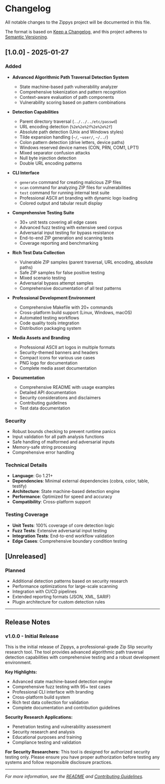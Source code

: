 # Changelog

All notable changes to the Zippys project will be documented in this file.

The format is based on [Keep a Changelog](https://keepachangelog.com/en/1.0.0/),
and this project adheres to [Semantic Versioning](https://semver.org/spec/v2.0.0.html).

## [1.0.0] - 2025-01-27

### Added
- **Advanced Algorithmic Path Traversal Detection System**
  - State machine-based path vulnerability analyzer
  - Comprehensive tokenization and pattern recognition
  - Context-aware evaluation of path components
  - Vulnerability scoring based on pattern combinations

- **Detection Capabilities**
  - Parent directory traversal (`../../../etc/passwd`)
  - URL encoding detection (`%2e%2e%2f%2e%2e%2f`)
  - Absolute path detection (Unix and Windows styles)
  - Tilde expansion handling (`~/`, `~user/`, `~/../`)
  - Colon pattern detection (drive letters, device paths)
  - Windows reserved device names (CON, PRN, COM1, LPT1)
  - Mixed separator confusion attacks
  - Null byte injection detection
  - Double URL encoding patterns

- **CLI Interface**
  - `generate` command for creating malicious ZIP files
  - `scan` command for analyzing ZIP files for vulnerabilities
  - `test` command for running internal test suite
  - Professional ASCII art branding with dynamic logo loading
  - Colored output and tabular result display

- **Comprehensive Testing Suite**
  - 30+ unit tests covering all edge cases
  - Advanced fuzz testing with extensive seed corpus
  - Adversarial input testing for bypass resistance
  - End-to-end ZIP generation and scanning tests
  - Coverage reporting and benchmarking

- **Rich Test Data Collection**
  - Vulnerable ZIP samples (parent traversal, URL encoding, absolute paths)
  - Safe ZIP samples for false positive testing
  - Mixed scenario testing
  - Adversarial bypass attempt samples
  - Comprehensive documentation of all test patterns

- **Professional Development Environment**
  - Comprehensive Makefile with 20+ commands
  - Cross-platform build support (Linux, Windows, macOS)
  - Automated testing workflows
  - Code quality tools integration
  - Distribution packaging system

- **Media Assets and Branding**
  - Professional ASCII art logos in multiple formats
  - Security-themed banners and headers
  - Compact icons for various use cases
  - PNG logo for documentation
  - Complete media asset documentation

- **Documentation**
  - Comprehensive README with usage examples
  - Detailed API documentation
  - Security considerations and disclaimers
  - Contributing guidelines
  - Test data documentation

### Security
- Robust bounds checking to prevent runtime panics
- Input validation for all path analysis functions
- Safe handling of malformed and adversarial inputs
- Memory-safe string processing
- Comprehensive error handling

### Technical Details
- **Language**: Go 1.21+
- **Dependencies**: Minimal external dependencies (cobra, color, table, testify)
- **Architecture**: State machine-based detection engine
- **Performance**: Optimized for speed and accuracy
- **Compatibility**: Cross-platform support

### Testing Coverage
- **Unit Tests**: 100% coverage of core detection logic
- **Fuzz Tests**: Extensive adversarial input testing
- **Integration Tests**: End-to-end workflow validation
- **Edge Cases**: Comprehensive boundary condition testing

## [Unreleased]

### Planned
- Additional detection patterns based on security research
- Performance optimizations for large-scale scanning
- Integration with CI/CD pipelines
- Extended reporting formats (JSON, XML, SARIF)
- Plugin architecture for custom detection rules

---

## Release Notes

### v1.0.0 - Initial Release

This is the initial release of Zippys, a professional-grade Zip Slip security research tool. The tool provides advanced algorithmic path traversal detection capabilities with comprehensive testing and a robust development environment.

**Key Highlights:**
- Advanced state machine-based detection engine
- Comprehensive fuzz testing with 95+ test cases
- Professional CLI interface with branding
- Cross-platform build system
- Rich test data collection for validation
- Complete documentation and contribution guidelines

**Security Research Applications:**
- Penetration testing and vulnerability assessment
- Security research and analysis
- Educational purposes and training
- Compliance testing and validation

**For Security Researchers:**
This tool is designed for authorized security testing only. Please ensure you have proper authorization before testing any systems and follow responsible disclosure practices.

---

*For more information, see the [README](README.md) and [Contributing Guidelines](CONTRIBUTING.md).*
